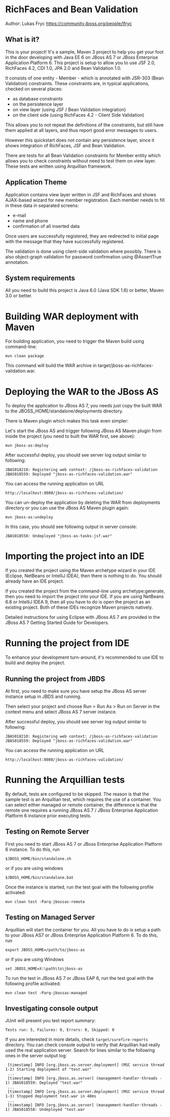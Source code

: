 RichFaces and Bean Validation
=======================================================
Author: Lukas Fryc <https://community.jboss.org/people/lfryc>

What is it?
-----------

This is your project! It's a sample, Maven 3 project to help you
get your foot in the door developing with Java EE 6 on JBoss AS 7 or JBoss Enterprise Application Platform 6. 
This project is setup to allow you to use JSF 2.0, RichFaces 4.2, CDI 1.0, JPA 2.0 and Bean Validation 1.0. 

It consists of one entity - Member - which is annotated with JSR-303 (Bean Validation)
constraints. These constraints are, in typical applications, checked on several places:

* as database constraints
* on the persistence layer
* on view layer (using JSF / Bean Validation integration)
* on the client side (using RichFaces 4.2 - Client Side Validation)

This allows you to not repeat the definitions of the constraints, but still have them applied at all layers,
and thus report good error messages to users.


However this quickstart does not contain any persistence layer, since it shows integration
of RichFaces, JSF and Bean Validation.

There are tests for all Bean Validation constraints for Member entity which allows you to check
constraints without need to test them on view layer. These tests are written using Arquillian framework.


Application Theme
-----------------

Application contains view layer written in JSF and RichFaces and shows AJAX-based wizard for new
member registration. Each member needs to fill in these data in separated screens:

* e-mail
* name and phone
* confirmation of all inserted data

Once users are successfully registered, they are redirected to initial page with the message
that they have successfully registered.

The validation is done using client-side validation where possibly. There is also object-graph
validation for password confirmation using @AssertTrue annotation.

System requirements
-------------------

All you need to build this project is Java 6.0 (Java SDK 1.6) or better, Maven
3.0 or better.

Building WAR deployment with Maven
===============================

For building application, you need to trigger the Maven build using command-line:

    mvn clean package
    
This command will build the WAR archive in target/jboss-as-richfaces-validation.war.


Deploying the WAR to the JBoss AS
=================================

To deploy the application to JBoss AS 7, you needs just copy the built WAR
to the JBOSS_HOME/standalone/deployments directory.

There is Maven plugin which makes this task even simpler:

Let's start the JBoss AS and trigger following JBoss AS Maven plugin from
inside the project (you need to built the WAR first, see above):

    mvn jboss-as:deploy
    
After successful deploy, you should see server log output similar to following:

    JBAS018210: Registering web context: /jboss-as-richfaces-validation
    JBAS018559: Deployed "jboss-as-richfaces-validation.war"

You can access the running application on URL
    
    http://localhost:8080/jboss-as-richfaces-validation/

You can un-deploy the application by deleting the WAR from deployments
directory or you can use the JBoss AS Maven plugin again:

    mvn jboss-as:undeploy
    
In this case, you should see following output in server console:

    JBAS018558: Undeployed "jboss-as-tasks-jsf.war"

    
Importing the project into an IDE
=================================

If you created the project using the Maven archetype wizard in your IDE
(Eclipse, NetBeans or IntelliJ IDEA), then there is nothing to do. You should
already have an IDE project.

If you created the project from the command-line using archetype:generate, then
you need to import the project into your IDE. If you are using NetBeans 6.8 or
IntelliJ IDEA 9, then all you have to do is open the project as an existing
project. Both of these IDEs recognize Maven projects natively.
 
Detailed instructions for using Eclipse with JBoss AS 7 are provided in the 
JBoss AS 7 Getting Started Guide for Developers.


Running the project from IDE
============================

To enhance your development turn-around, it's recommended to use IDE to build
and deploy the project.

Running the project from JBDS
-----------------------------

At first, you need to make sure you have setup the JBoss AS server instance
setup in JBDS and running.

Then select your project and choose Run > Run As > Run on Server
in the context menu and select JBoss AS 7 server instance.

After successful deploy, you should see server log output similar to following:

    JBAS018210: Registering web context: /jboss-as-richfaces-validation
    JBAS018559: Deployed "jboss-as-richfaces-validation.war"

You can access the running application on URL
    
    http://localhost:8080/jboss-as-richfaces-validation/


Running the Arquillian tests
============================

By default, tests are configured to be skipped. The reason is that the sample
test is an Arquillian test, which requires the use of a container. You can select either
managed or remote container, the difference is that the remote one requires a running JBoss AS 7 / 
JBoss Enterprise Application Platform 6 instance prior executing tests.

Testing on Remote Server
------------------------
 
First you need to start JBoss AS 7 or JBoss Enterprise Application Platform 6 instance. To do this, run
  
    $JBOSS_HOME/bin/standalone.sh
  
or if you are using windows
 
    $JBOSS_HOME/bin/standalone.bat

Once the instance is started, run the test goal with the following profile activated:

    mvn clean test -Parq-jbossas-remote

Testing on Managed Server
-------------------------
 
Arquillian will start the container for you. All you have to do is setup a path to your JBoss AS7 or JBoss
Enterprise Application Platform 6. To do this, run
  
    export JBOSS_HOME=/path/to/jboss-as
  
or if you are using Windows
 
    set JBOSS_HOME=X:\path\to\jboss-as

To run the test in JBoss AS 7 or JBoss EAP 6, run the test goal with the following profile activated:

    mvn clean test -Parq-jbossas-managed

Investigating console output
----------------------------

JUnit will present you test report summary:

	Tests run: 5, Failures: 0, Errors: 0, Skipped: 0

If you are interested in more details, check ``target/surefire-reports`` directory. 
You can check console output to verify that Arquillian had really used the real application server. 
Search for lines similar to the following ones in the server output log:

	 [timestamp] INFO [org.jboss.as.server.deployment] (MSC service thread 1-2) Starting deployment of "test.war"
	 ...
	 [timestamp] INFO [org.jboss.as.server] (management-handler-threads - 1) JBAS018559: Deployed "test.war"
	 ...
	 [timestamp] INFO [org.jboss.as.server.deployment] (MSC service thread 1-3) Stopped deployment test.war in 48ms
	 ...
	 [timestamp] INFO [org.jboss.as.server] (management-handler-threads - 1) JBAS018558: Undeployed "test.war
	 
	 
	 
